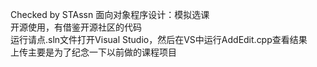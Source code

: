 Checked by STAssn
面向对象程序设计：模拟选课                    
开源使用，有借鉴开源社区的代码                     
运行请点.sln文件打开Visual Studio，然后在VS中运行AddEdit.cpp查看结果                 
上传主要是为了纪念一下以前做的课程项目
